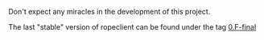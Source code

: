 Don't expect any miracles in the development of this project.

The last "stable" version of ropeclient can be found under the tag [0.F-final](https://github.com/voneiden/ropeclient/tree/0.F-final)
